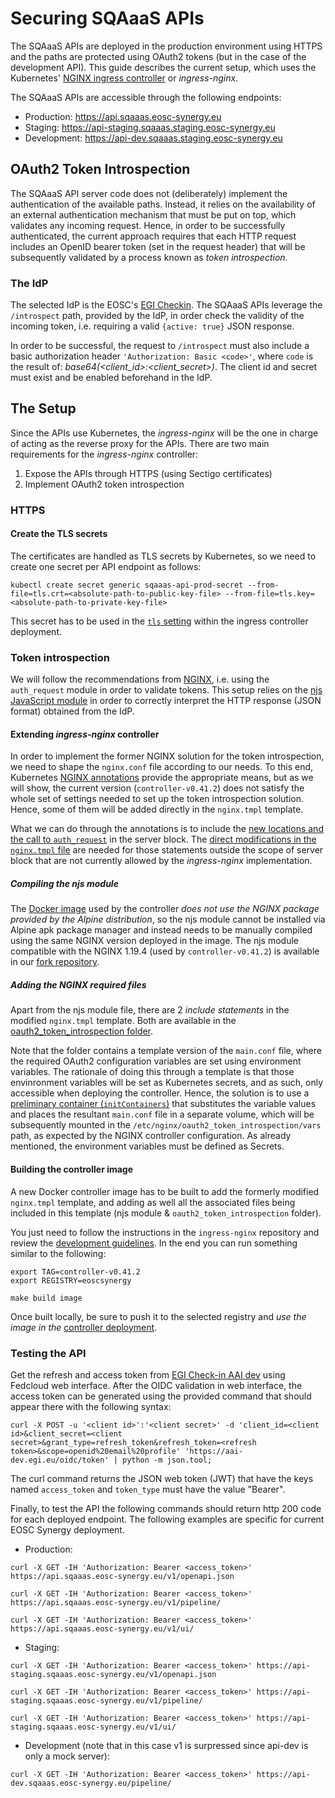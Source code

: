 # Securing SQAaaS APIs

The SQAaaS APIs are deployed in the production environment using HTTPS and
the paths are protected using OAuth2 tokens (but in the case of the 
development API). This guide describes the current setup, which uses the
Kubernetes'
[NGINX ingress controller](https://github.com/kubernetes/ingress-nginx) or
*ingress-nginx*.

The SQAaaS APIs are accessible through the following endpoints:
* Production: https://api.sqaaas.eosc-synergy.eu
* Staging: https://api-staging.sqaaas.staging.eosc-synergy.eu
* Development: https://api-dev.sqaaas.staging.eosc-synergy.eu

## OAuth2 Token Introspection
The SQAaaS API server code does not (deliberately) implement the authentication
of the available paths. Instead, it relies on the availability of an external
authentication mechanism that must be put on top, which validates any incoming
request. Hence, in order to be successfully authenticated, the current approach 
requires that each HTTP request includes an OpenID bearer token (set in the
request header) that will be subsequently validated by a process known as *token
introspection*.

### The IdP

The selected IdP is the EOSC's [EGI Checkin](https://aai-dev.egi.eu). The
SQAaaS APIs leverage the `/introspect` path, provided by the IdP, in order
check the validity of the incoming token, i.e. requiring a valid
`{active: true}` JSON response.

In order to be successful, the request to `/introspect` must also include a
basic authorization header `'Authorization: Basic <code>'`, where `code` is
the result of: *base64(<client_id>:<client_secret>)*. The client id and secret
must exist and be enabled beforehand in the IdP.

## The Setup

Since the APIs use Kubernetes, the *ingress-nginx* will be the one in charge
of acting as the reverse proxy for the APIs. There are two main 
requirements for the *ingress-nginx* controller:

1. Expose the APIs through HTTPS (using Sectigo certificates)
2. Implement OAuth2 token introspection

### HTTPS

#### Create the TLS secrets
The certificates are handled as TLS secrets by Kubernetes, so we need
to create one secret per API endpoint as follows:
```
kubectl create secret generic sqaaas-api-prod-secret --from-file=tls.crt=<absolute-path-to-public-key-file> --from-file=tls.key=<absolute-path-to-private-key-file>
```

This secret has to be used in the [`tls` setting](https://github.com/EOSC-synergy/ingress-nginx/blob/custom/controller-v0.41.2/deploy/static/provider/baremetal/sqaaas-ingress.yaml#L40)
within the ingress controller deployment.

### Token introspection
We will follow the recommendations from
[NGINX](https://www.nginx.com/blog/validating-oauth-2-0-access-tokens-nginx/),
i.e. using the `auth_request` module in order to validate tokens. This setup
relies on the [njs JavaScript module](https://nginx.org/en/docs/njs/) in order
to correctly interpret the HTTP response (JSON format) obtained from the IdP.

#### Extending *ingress-nginx* controller
In order to implement the former NGINX solution for the token introspection, 
we need to shape the `nginx.conf` file according to our needs. To this end, 
Kubernetes [NGINX annotations](https://kubernetes.github.io/ingress-nginx/user-guide/nginx-configuration/annotations/)
provide the appropriate means, but as we will show, the current version
(`controller-v0.41.2`) does not satisfy the whole set of settings needed to
set up the token introspection solution. Hence, some of them will be added
directly in the `nginx.tmpl` template. 

What we can do through the annotations is to include the [new locations and
the call to `auth_request`](https://github.com/EOSC-synergy/ingress-nginx/blob/custom/controller-v0.41.2/deploy/static/provider/baremetal/sqaaas-ingress.yaml#L6-L34)
in the server block. The [direct modifications in the
`nginx.tmpl` file](https://github.com/kubernetes/ingress-nginx/compare/master...EOSC-synergy:custom/controller-v0.41.2#diff-cbf382cc05c9f274b5db56a581b335dba8ecb80fd96a8f1a6a068b2594c9b1ca) are needed for those statements outside the scope of server
block that are not currently allowed by the *ingress-nginx* implementation.

##### Compiling the njs module
The [Docker image](https://github.com/EOSC-synergy/ingress-nginx/blob/custom/controller-v0.41.2/rootfs/Dockerfile)
used by the controller *does not use the NGINX package provided by the Alpine
distribution*, so the njs module cannot be installed via Alpine apk package 
manager and instead needs to be manually compiled using the same NGINX version
deployed in the image. The njs module compatible with the NGINX 1.19.4 (used
by `controller-v0.41.2`) is available in our [fork repository](https://github.com/EOSC-synergy/ingress-nginx/tree/custom/controller-v0.41.2/rootfs/etc/nginx/modules).

##### Adding the NGINX required files
Apart from the njs module file, there are 2 *include statements* in the
modified `nginx.tmpl` template. Both are available in the
[oauth2_token_introspection folder](https://github.com/EOSC-synergy/ingress-nginx/tree/custom/controller-v0.41.2/rootfs/etc/nginx/oauth2_token_introspection).

Note that the folder contains a template version of the `main.conf` file, where
the required OAuth2 configuration variables are set using environment
variables. The rationale of doing this through a template is that those 
envinronment variables will be set as Kubernetes secrets, and as such, only
accessible when deploying the controller. Hence, the solution is to use a
[preliminary container (`initContainers`)](https://github.com/EOSC-synergy/ingress-nginx/blob/custom/controller-v0.41.2/deploy/static/provider/baremetal/deploy.yaml#L408-L445)
that substitutes the variable values and places the resultant `main.conf` file
in a separate volume, which will be subsequently mounted in the 
`/etc/nginx/oauth2_token_introspection/vars` path, as expected by the NGINX
controller configuration. As already mentioned, the environment variables must
be defined as Secrets.

#### Building the controller image
A new Docker controller image has to be built to add the formerly modified
`nginx.tmpl` template, and adding as well all the associated files being
included in this template (njs module & `oauth2_token_introspection` folder).

You just need to follow the instructions in the `ingress-nginx` repository and
review the [development guidelines](https://kubernetes.github.io/ingress-nginx/development/).
In the end you can run something similar to the following:
```
export TAG=controller-v0.41.2
export REGISTRY=eoscsynergy

make build image
```

Once built locally, be sure to push it to the selected registry and *use the
image in the* [controller deployment](https://github.com/EOSC-synergy/ingress-nginx/blob/custom/controller-v0.41.2/deploy/static/provider/baremetal/deploy.yaml#L332).


### Testing the API
Get the refresh and access token from [EGI Check-in AAI dev](https://aai-dev.egi.eu/fedcloud/) using Fedcloud web interface. After the OIDC validation in web interface, the access token can be generated using the provided command that should appear there with the following syntax:
```
curl -X POST -u '<client id>':'<client secret>' -d 'client_id=<client id>&client_secret=<client secret>&grant_type=refresh_token&refresh_token=<refresh token>&scope=openid%20email%20profile' 'https://aai-dev.egi.eu/oidc/token' | python -m json.tool;
```

The curl command returns the JSON web token (JWT) that have the keys named `access_token` and `token_type` must have the value "Bearer".


Finally, to test the API the following commands should return http 200 code for each deployed endpoint. The following examples are specific for current EOSC Synergy deployment.

* Production:
```
curl -X GET -IH 'Authorization: Bearer <access_token>' https://api.sqaaas.eosc-synergy.eu/v1/openapi.json

curl -X GET -IH 'Authorization: Bearer <access_token>' https://api.sqaaas.eosc-synergy.eu/v1/pipeline/

curl -X GET -IH 'Authorization: Bearer <access_token>' https://api.sqaaas.eosc-synergy.eu/v1/ui/
```

* Staging:
```
curl -X GET -IH 'Authorization: Bearer <access_token>' https://api-staging.sqaaas.eosc-synergy.eu/v1/openapi.json

curl -X GET -IH 'Authorization: Bearer <access_token>' https://api-staging.sqaaas.eosc-synergy.eu/v1/pipeline/

curl -X GET -IH 'Authorization: Bearer <access_token>' https://api-staging.sqaaas.eosc-synergy.eu/v1/ui/
```

* Development (note that in this case v1 is surpressed since api-dev is only a mock server):
```
curl -X GET -IH 'Authorization: Bearer <access_token>' https://api-dev.sqaaas.eosc-synergy.eu/pipeline/
```
